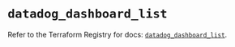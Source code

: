 # `datadog_dashboard_list`

Refer to the Terraform Registry for docs: [`datadog_dashboard_list`](https://registry.terraform.io/providers/datadog/datadog/3.48.1/docs/resources/dashboard_list).
